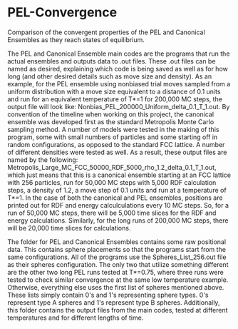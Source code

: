 # PEL-Convergence
Comparison of the convergent properties of the PEL and Canonical Ensembles as they reach states of equilibrium. 

The PEL and Canonical Ensemble main codes are the programs that run the actual ensembles and outputs data to .out files. These .out files can be named as desired, explaining which code is being saved as well as for how long (and other desired details such as move size and density). As an example, for the PEL ensemble using nonbiased trial moves sampled from a uniform distribution with a move size equivalent to a distance of 0.1 units and run for an equivalent temperature of T*=1 for 200,000 MC steps, the output file will look like: Nonbias_PEL_200000_Uniform_delta_0.1_T_1.out. By convention of the timeline when working on this project, the canonical ensemble was developed first as the standard Metropolis Monte Carlo sampling method. A number of models were tested in the making of this program, some with small numbers of particles and some starting off in random configurations, as opposed to the standard FCC lattice. A number of different densities were tested as well. As a result, these output files are named by the following: Metropolis_Large_MC_FCC_50000_RDF_5000_rho_1.2_delta_0.1_T_1.out, which just means that this is a canonical ensemble starting at an FCC lattice with 256 particles, run for 50,000 MC steps with 5,000 RDF calculation steps, a density of 1.2, a move step of 0.1 units and run at a temperature of T*=1. In the case of both the canonical and PEL ensembles, positions are printed out for RDF and energy calculculations every 10 MC steps. So, for a run of 50,000 MC steps, there will be 5,000 time slices for the RDF and energy calculations. Similarly, for the long runs of 200,000 MC steps, there will be 20,000 time slices for calculations. 

The folder for PEL and Canonical Ensembles contains some raw positional data. This contains sphere placements so that the programs start from the same configurations. All of the programs use the Spheres_List_256.out file as their spheres configuration. The only two that utilize something different are the other two long PEL runs tested at T*=0.75, where three runs were tested to check similar convergence at the same low temperature example. Otherwise, everything else uses the first list of spheres mentioned above. These lists simply contain 0's and 1's representing sphere types. 0's represent type A spheres and 1's represent type B spheres. Additionally, this folder contains the output files from the main codes, tested at different temperatures and for different lengths of time. 
